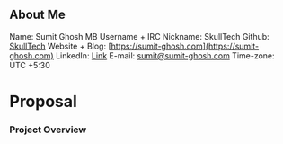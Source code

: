 ## About Me

Name: Sumit Ghosh
MB Username + IRC Nickname: SkullTech
Github: [SkullTech](https://github.com/SkullTech)
Website + Blog: [https://sumit-ghosh.com](https://sumit-ghosh.com)
LinkedIn: [Link](https://www.linkedin.com/in/sumit-ghosh-skulltech/)
E-mail: sumit@sumit-ghosh.com
Time-zone: UTC +5:30

# Proposal

### Project Overview
